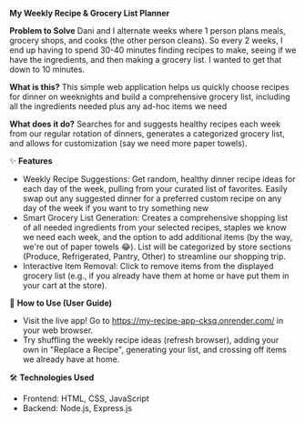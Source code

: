 <b>My Weekly Recipe & Grocery List Planner</b>

<b>Problem to Solve</b> Dani and I alternate weeks where 1 person plans meals, grocery shops, and cooks (the other person cleans). So every 2 weeks, I end up having to spend 30-40 minutes finding recipes to make, seeing if we have the ingredients, and then making a grocery list. I wanted to get that down to 10 minutes.

<b>What is this?</b> This simple web application helps us quickly choose recipes for dinner on weeknights and build a comprehensive grocery list, including all the ingredients needed plus any ad-hoc items we need

<b>What does it do?</b> Searches for and suggests healthy recipes each week from our regular rotation of dinners, generates a categorized grocery list, and allows for customization (say we need more paper towels).



✨ <b>Features</b>
- Weekly Recipe Suggestions: Get random, healthy dinner recipe ideas for each day of the week, pulling from your curated list of favorites. Easily swap out any suggested dinner for a preferred custom recipe on any day of the week if you want to try something new
- Smart Grocery List Generation: Creates a comprehensive shopping list of all needed ingredients from your selected recipes, staples we know we need each week, and the option to add additional items (by the way, we're out of paper towels 😂). List will be categorized by store sections (Produce, Refrigerated, Pantry, Other) to streamline our shopping trip.
- Interactive Item Removal: Click to remove items from the displayed grocery list (e.g., if you already have them at home or have put them in your cart at the store).

🚀 <b>How to Use (User Guide)</b> 
- Visit the live app! Go to https://my-recipe-app-cksq.onrender.com/ in your web browser.
- Try shuffling the weekly recipe ideas (refresh browser), adding your own in "Replace a Recipe", generating your list, and crossing off items we already have at home.

🛠️ <b>Technologies Used</b>
- Frontend: HTML, CSS, JavaScript
- Backend: Node.js, Express.js
